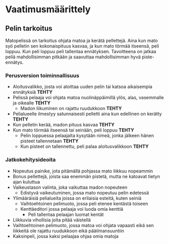 # Vaatimusmäärittely

## Pelin tarkoitus

Matopelissä on tarkoitus ohjata matoa ja kerätä pellettejä. Aina kun mato syö pelletin sen kokonaispituus kasvaa, ja kun mato törmää itseensä, peli loppuu. Kun peli loppuu peli tallentaa ennätyksen. Tavoitteena on jatkaa peliä mahdollisimman pitkään ja saavuttaa mahdollisimman hyvä piste-ennätys.

### Perusversion toiminnallisuus

- Aloitusvalikko, josta voi aloittaa uuden pelin tai katsoa aikaisempia ennätyksiä **TEHTY**
- Pelissä pelaaja voi ohjata matoa nuolinäppäimillä ylös, alas, vasemmalle ja oikealle **TEHTY**
    - Madon liikuminen on rajattu ruudukkoon **TEHTY**
- Pelialueelle ilmestyy satunnaisesti pelletti aina kun edellinen on kerätty **TEHTY**
- Kun pelletin kerää, madon pituus kasvaa **TEHTY**
- Kun mato törmää itseensä tai seinään, peli loppuu **TEHTY**
    - Pelin loppuessa pelaajalta kysytään nimeä, jonka jälkeen hänen pisteet tallennetaan **TEHTY**
    - Kun pisteet on tallennettu, peli palaa aloitusvalikkoon **TEHTY**

### Jatkokehitysideoita

- Nopeutus painike, jota pitämällä pohjassa mato liikkuu nopeammin
- Bonus pellettejä, joista saa enemmän pistetä, mutta ne katoavat tietyn ajan kuluttua
- Vaikeustason valinta, joka vaikuttaa madon nopeuteen
    - Edistyvä vaikeutuminen, jossa mato nopeutuu pelin edetessä
- Ylimääräisiä pelialueita joissa on erilaisia esteitä, kuten seiniä
    - Vaihtoehtoinen pelimuoto, jossa peli etenee kentästä toiseen
    - Kenttäeditori jossa pelaaja voi luoda omia kenttiä
        - Peli tallentaa pelaajan luomat kentät
- Liikkuvia vihollisia joita pitää väistellä
- Vaihtoehtoinen pelimuoto, jossa matoa voi ohjata vapaasti eikä sen liikkeitä ole rajattu ruudukkoon eikä pääilmansuuntiin
- Kaksinpeli, jossa kaksi pelaajaa ohjaa omia matoja

